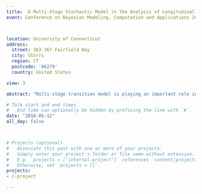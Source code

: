 ```yaml
---
title:  A Multi-Stage Stochastic Model in the Analysis of Longitudinal Data
event: Conference on Bayesian Modeling, Computation and Applications 2018



location: University of Connecticut
address:
  street: 363-367 Fairfield Way
  city: Storrs
  region: CT
  postcode: '06279'
  country: United States

view: 3

abstract: "Multi-stage transition model is playing an important role in dementia studies. Since death is a significant source of missing data in longitudinal epidemiological studies on elderly individuals, we consider four stages: normality, memory-impaired intermediate, dementia and death without dementia. To analyze longitudinal data, we develop the likelihood function based on a first order Markov chain model consisting of transitional probabilities between stages. Different from the typical illness-death model, we construct a reversible transition model between normality and memory-impaired intermediate. We use Kolmogorov’s backward equations to derive the probability of transition and ordinal logistic regression to investigate what covariates have significant influence on the transition."

# Talk start and end times.
#   End time can optionally be hidden by prefixing the line with `#`.
date: "2018-05-12"
all_day: false



# Projects (optional).
#   Associate this post with one or more of your projects.
#   Simply enter your project's folder or file name without extension.
#   E.g. `projects = ["internal-project"]` references `content/project/deep-learning/index.md`.
#   Otherwise, set `projects = []`.
projects:
- c-project

---
```





